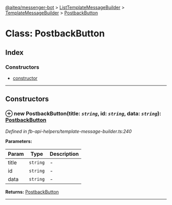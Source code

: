 [@aiteq/messenger-bot](../README.md) > [ListTemplateMessageBuilder](../classes/listtemplatemessagebuilder.md) > [TemplateMessageBuilder](../modules/listtemplatemessagebuilder.templatemessagebuilder.md) > [PostbackButton](../classes/listtemplatemessagebuilder.templatemessagebuilder.postbackbutton.md)



# Class: PostbackButton

## Index

### Constructors

* [constructor](listtemplatemessagebuilder.templatemessagebuilder.postbackbutton.md#constructor)



---
## Constructors
<a id="constructor"></a>


### ⊕ **new PostbackButton**(title: *`string`*, id: *`string`*, data: *`string`*): [PostbackButton](listtemplatemessagebuilder.templatemessagebuilder.postbackbutton.md)



*Defined in fb-api-helpers/template-message-builder.ts:240*



**Parameters:**

| Param | Type | Description |
| ------ | ------ | ------ |
| title | `string`   |  - |
| id | `string`   |  - |
| data | `string`   |  - |





**Returns:** [PostbackButton](listtemplatemessagebuilder.templatemessagebuilder.postbackbutton.md)

---


